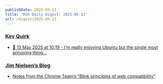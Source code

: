 ```yaml
---
publishDate: 2025-05-13
title: 'RSS Daily Digest: 2025-05-13'
url: /digest/2025-05-13
---
```


### [Kev Quirk](https://kevquirk.com/)

  * [📝 13 May 2025 at 10:19 - I'm really enjoying Ubuntu but the single most annoying thing...](https://kevquirk.com/notes/20250513-1019)
  
### [Jim Nielsen’s Blog](https://blog.jim-nielsen.com/)

  * [Notes from the Chrome Team’s “Blink principles of web compatibility”](https://blog.jim-nielsen.com/2025/notes-from-blink-principles-of-web-compat/)
  
